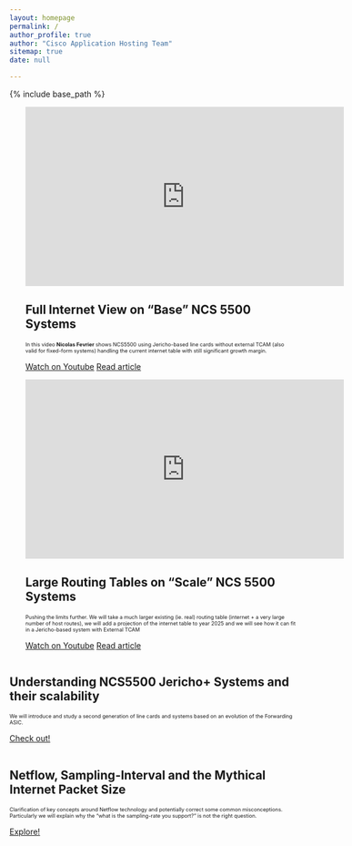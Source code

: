 ```yaml
---
layout: homepage
permalink: /
author_profile: true
author: "Cisco Application Hosting Team" 
sitemap: true
date: null

---
```


{% include base_path %}



<div class="feature__wrapper">    
    <div class="feature__item--left">
      <div class="archive__item" style="margin-left: 2em;">
          <div class="archive__item-teaser center" style="display: block; margin-left: auto; margin-right: auto;">
              <iframe width="560" height="315" src="https://www.youtube.com/embed/8Tq4nyP2wuA" frameborder="0"
               allowfullscreen></iframe>
          </div>
        <div class="archive__item-body">
            <h2 class="archive__item-title"><a href="https://www.youtube.com/watch?v=8Tq4nyP2wuA" target="_blank" ></a>Full Internet View
             on “Base” NCS 5500 Systems</h2>
            <div class="archive__item-excerpt" style="font-size: 0.65em;">
            <p>In this video <b>Nicolas Fevrier</b> shows NCS5500 using Jericho-based line cards without external TCAM (also valid for fixed-form
             systems) handling the current internet table with still significant growth margin. </p>
            </div>
          <p><a href="https://www.youtube.com/watch?v=yiN8fAxlfwg" target="_blank"  class="btn btn--large">Watch on Youtube</a>
          <a href="https://xrdocs.io/cloud-scale-networking/tutorials/2017-12-30-full-internet-view-on-base-ncs-5500-systems-s01e04/" target="_blank"
           class="btn btn--large">Read article</a></p>
        </div>
      </div>
    </div>
</div>





<div class="feature__wrapper">    
    <div class="feature__item--right">
      <div class="archive__item" style="margin-left: 2em;">
          <div class="archive__item-teaser center" style="display: block; margin-left: auto; margin-right: auto;">
              <iframe width="560" height="315" src="https://www.youtube.com/embed/lVC3ppgi7ak" frameborder="0"
               allowfullscreen></iframe>
          </div>
        <div class="archive__item-body">
            <h2 class="archive__item-title"><a href="https://www.youtube.com/watch?v=lVC3ppgi7ak" target="_blank" ></a>
            Large Routing Tables on “Scale” NCS 5500 Systems</h2>
            <div class="archive__item-excerpt" style="font-size: 0.65em;">
            <p>Pushing the limits further. We will take a much larger existing (ie. real) routing table (internet
             + a very large number of host routes), we will add a projection of the internet table to year 2025 and
              we will see how it can fit in a Jericho-based system with External TCAM </p>
            </div>
          <p><a href="https://www.youtube.com/watch?v=lVC3ppgi7ak" target="_blank"  class="btn btn--large">Watch on Youtube</a>
          <a href="https://xrdocs.io/cloud-scale-networking/tutorials/2018-01-25-s01e05-large-routing-tables-on-scale-ncs-5500-systems/" target="_blank"
           class="btn btn--large">Read article</a></p>
        </div>
      </div>
    </div>
</div>






<div class="feature__wrapper">
    <div class="feature__item--left">
      <div class="archive__item">
          <div class="archive__item-teaser center" style="max-height: 400px; max-width: 400px;display: block; margin-left: auto; margin-right: auto;">
            <a href="{{ base_path }}/tutorials/Understanding-ncs5500-jericho-plus-systems/"><img src="{{ base_path }}/images/lp_images/asic.jpg" alt="" /></a>
          </div>
        <div class="archive__item-body">
            <h2 class="archive__item-title">Understanding NCS5500 Jericho+ Systems and their scalability</h2>
            <div class="archive__item-excerpt" style="font-size: 0.65em;">
              <p>We will introduce and study a second generation of line cards and systems based on an evolution of the Forwarding ASIC.</p>
            </div>
            <p><a href="{{ base_path }}/tutorials/Understanding-ncs5500-jericho-plus-systems/" 
                  class="btn ">Check out!</a></p>
        </div>
      </div>
    </div>
</div>


<div class="feature__wrapper">
    <div class="feature__item--right">
      <div class="archive__item">
          <div class="archive__item-teaser center" style="max-height: 400px; max-width: 400px;display: block; margin-left: auto; margin-right: auto;">
            <a href="{{ base_path }}/tutorials/2018-02-19-netflow-sampling-interval-and-the-mythical-internet-packet-size/"><img src="{{ base_path }}/images/lp_images/interval-graphs.jpg" alt="" /></a>
          </div>
        <div class="archive__item-body">
            <h2 class="archive__item-title">Netflow, Sampling-Interval and the Mythical Internet Packet Size</h2>
            <div class="archive__item-excerpt" style="font-size: 0.65em;">
              <p>Clarification of key concepts around Netflow technology and potentially correct some common misconceptions.
               Particularly we will explain why the “what is the sampling-rate you support?” is not the right question.</p>
            </div>
            <p><a href="{{ base_path }}/tutorials/2018-02-19-netflow-sampling-interval-and-the-mythical-internet-packet-size/" 
                  class="btn ">Explore!</a></p>
        </div>
      </div>
    </div>
</div>

